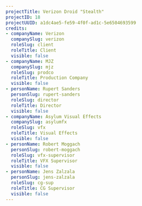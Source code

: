 ```yaml
---
projectTitle: Verizon Droid "Stealth"
projectID: 18
projectUUID: a1dc4ae5-fe59-4f0f-ad1c-5e6504693599
credits:
- companyName: Verizon
  companySlug: verizon
  roleSlug: client
  roleTitle: Client
  visible: false
- companyName: MJZ
  companySlug: mjz
  roleSlug: prodco
  roleTitle: Production Company
  visible: false
- personName: Rupert Sanders
  personSlug: rupert-sanders
  roleSlug: director
  roleTitle: Director
  visible: false
- companyName: Asylum Visual Effects
  companySlug: asylumfx
  roleSlug: vfx
  roleTitle: Visual Effects
  visible: false
- personName: Robert Moggach
  personSlug: robert-moggach
  roleSlug: vfx-supervisor
  roleTitle: VFX Supervisor
  visible: false
- personName: Jens Zalzala
  personSlug: jens-zalzala
  roleSlug: cg-sup
  roleTitle: CG Supervisor
  visible: false
---
```

